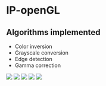 # IP-openGL

## Algorithms implemented
- Color inversion
- Grayscale conversion
- Edge detection
- Gamma correction

<image src="/home/kunal/Desktop/my_github/IP-openGL/assets/original.png">
<image src="/home/kunal/Desktop/my_github/IP-openGL/assets/inversion.png">
<image src="/home/kunal/Desktop/my_github/IP-openGL/assets/grayscale.png">
<image src="/home/kunal/Desktop/my_github/IP-openGL/assets/edge.png">
<image src="/home/kunal/Desktop/my_github/IP-openGL/assets/gamma_cor.png">

